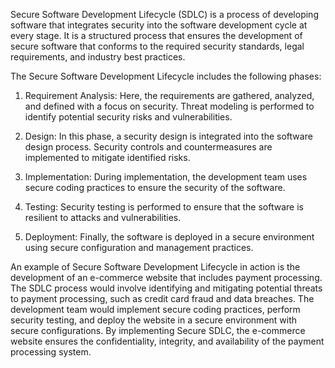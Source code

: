 

Secure Software Development Lifecycle (SDLC) is a process of developing software that integrates security into the software development cycle at every stage. It is a structured process that ensures the development of secure software that conforms to the required security standards, legal requirements, and industry best practices.

The Secure Software Development Lifecycle includes the following phases:

1. Requirement Analysis: Here, the requirements are gathered, analyzed, and defined with a focus on security. Threat modeling is performed to identify potential security risks and vulnerabilities.

2. Design: In this phase, a security design is integrated into the software design process. Security controls and countermeasures are implemented to mitigate identified risks.

3. Implementation: During implementation, the development team uses secure coding practices to ensure the security of the software.

4. Testing: Security testing is performed to ensure that the software is resilient to attacks and vulnerabilities.

5. Deployment: Finally, the software is deployed in a secure environment using secure configuration and management practices.

An example of Secure Software Development Lifecycle in action is the development of an e-commerce website that includes payment processing. The SDLC process would involve identifying and mitigating potential threats to payment processing, such as credit card fraud and data breaches. The development team would implement secure coding practices, perform security testing, and deploy the website in a secure environment with secure configurations. By implementing Secure SDLC, the e-commerce website ensures the confidentiality, integrity, and availability of the payment processing system.